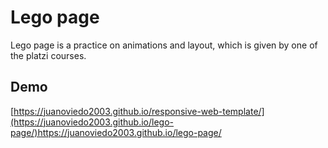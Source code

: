 # Lego page
Lego page is a practice on animations and layout, which is given by one of the platzi courses.
## Demo
[https://juanoviedo2003.github.io/responsive-web-template/](https://juanoviedo2003.github.io/lego-page/)https://juanoviedo2003.github.io/lego-page/
